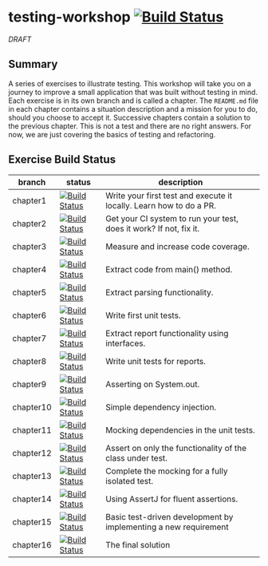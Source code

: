 # testing-workshop [![Build Status](https://api.travis-ci.org/the-james-burton/testing-workshop.svg?branch=master)](https://travis-ci.org/the-james-burton/testing-workshop)

*DRAFT*

## Summary

A series of exercises to illustrate testing. This workshop will take you on a journey to improve a small application that was built without testing in mind. Each exercise is in its own branch and is called a chapter. The `README.md` file in each chapter contains a situation description and a mission for you to do, should you choose to accept it. Successive chapters contain a solution to the previous chapter. This is not a test and there are no right answers. For now, we are just covering the basics of testing and refactoring. 

## Exercise Build Status

 branch | status | description
--- | --- | ---
 chapter1 | [![Build Status](https://api.travis-ci.org/the-james-burton/testing-workshop.svg?branch=chapter1)](https://travis-ci.org/the-james-burton/testing-workshop) | Write your first test and execute it locally. Learn how to do a PR.
 chapter2 | [![Build Status](https://api.travis-ci.org/the-james-burton/testing-workshop.svg?branch=chapter2)](https://travis-ci.org/the-james-burton/testing-workshop) | Get your CI system to run your test, does it work? If not, fix it.
 chapter3 | [![Build Status](https://api.travis-ci.org/the-james-burton/testing-workshop.svg?branch=chapter3)](https://travis-ci.org/the-james-burton/testing-workshop) | Measure and increase code coverage.
 chapter4 | [![Build Status](https://api.travis-ci.org/the-james-burton/testing-workshop.svg?branch=chapter4)](https://travis-ci.org/the-james-burton/testing-workshop) | Extract code from main() method.
 chapter5 | [![Build Status](https://api.travis-ci.org/the-james-burton/testing-workshop.svg?branch=chapter5)](https://travis-ci.org/the-james-burton/testing-workshop) | Extract parsing functionality.
 chapter6 | [![Build Status](https://api.travis-ci.org/the-james-burton/testing-workshop.svg?branch=chapter6)](https://travis-ci.org/the-james-burton/testing-workshop) | Write first unit tests.
 chapter7 | [![Build Status](https://api.travis-ci.org/the-james-burton/testing-workshop.svg?branch=chapter7)](https://travis-ci.org/the-james-burton/testing-workshop) | Extract report functionality using interfaces.
 chapter8 | [![Build Status](https://api.travis-ci.org/the-james-burton/testing-workshop.svg?branch=chapter8)](https://travis-ci.org/the-james-burton/testing-workshop) | Write unit tests for reports.
 chapter9 | [![Build Status](https://api.travis-ci.org/the-james-burton/testing-workshop.svg?branch=chapter9)](https://travis-ci.org/the-james-burton/testing-workshop) | Asserting on System.out.
 chapter10 | [![Build Status](https://api.travis-ci.org/the-james-burton/testing-workshop.svg?branch=chapter10)](https://travis-ci.org/the-james-burton/testing-workshop) | Simple dependency injection.
 chapter11 | [![Build Status](https://api.travis-ci.org/the-james-burton/testing-workshop.svg?branch=chapter11)](https://travis-ci.org/the-james-burton/testing-workshop) | Mocking dependencies in the unit tests.
 chapter12 | [![Build Status](https://api.travis-ci.org/the-james-burton/testing-workshop.svg?branch=chapter12)](https://travis-ci.org/the-james-burton/testing-workshop) | Assert on only the functionality of the class under test.
 chapter13 | [![Build Status](https://api.travis-ci.org/the-james-burton/testing-workshop.svg?branch=chapter13)](https://travis-ci.org/the-james-burton/testing-workshop) | Complete the mocking for a fully isolated test.
 chapter14 | [![Build Status](https://api.travis-ci.org/the-james-burton/testing-workshop.svg?branch=chapter14)](https://travis-ci.org/the-james-burton/testing-workshop) | Using AssertJ for fluent assertions.
 chapter15 | [![Build Status](https://api.travis-ci.org/the-james-burton/testing-workshop.svg?branch=chapter15)](https://travis-ci.org/the-james-burton/testing-workshop) | Basic test-driven development by implementing a new requirement
 chapter16 | [![Build Status](https://api.travis-ci.org/the-james-burton/testing-workshop.svg?branch=chapter16)](https://travis-ci.org/the-james-burton/testing-workshop) | The final solution

